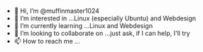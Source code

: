 - 👋 Hi, I’m @muffinmaster1024
- 👀 I’m interested in ...Linux (especially Ubuntu) and Webdesign 
- 🌱 I’m currently learning ...Linux and Webdesign
- 💞️ I’m looking to collaborate on ...just ask, if I can help, I'll try
- 📫 How to reach me ...

<!---
muffinmaster1024/muffinmaster1024 is a ✨ special ✨ repository because its `README.md` (this file) appears on your GitHub profile.
You can click the Preview link to take a look at your changes.
--->
